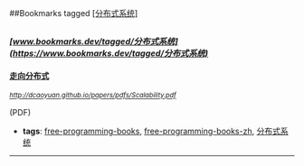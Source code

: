 ##Bookmarks tagged [[分布式系统]](https://www.bookmarks.dev?q=[分布式系统])

_<sup><sup>[www.bookmarks.dev/tagged/分布式系统](https://www.bookmarks.dev/tagged/分布式系统)</sup></sup>_
---
#### [走向分布式](http://dcaoyuan.github.io/papers/pdfs/Scalability.pdf)
_<sup>http://dcaoyuan.github.io/papers/pdfs/Scalability.pdf</sup>_

(PDF)
* **tags**: [free-programming-books](../tagged/free-programming-books.md), [free-programming-books-zh](../tagged/free-programming-books-zh.md), [分布式系统](../tagged/分布式系统.md)
---
